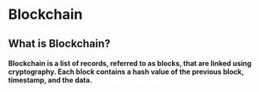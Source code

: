# Blockchain

## What is Blockchain?
#### Blockchain is a list of records, referred to as blocks, that are linked using cryptography. Each block contains a hash value of the previous block, timestamp, and the data. 
